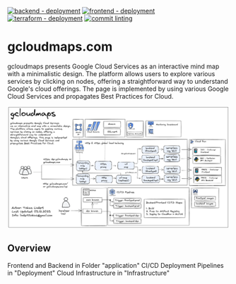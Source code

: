 [![backend - deployment](https://github.com/hunderttausendwatt/gcloudmaps/actions/workflows/backend.yaml/badge.svg)](https://github.com/hunderttausendwatt/gcloudmaps/actions/workflows/backend.yaml)
[![frontend - deployment](https://github.com/hunderttausendwatt/gcloudmaps/actions/workflows/frontend.yaml/badge.svg)](https://github.com/hunderttausendwatt/gcloudmaps/actions/workflows/frontend.yaml)
[![terraform - deployment](https://github.com/hunderttausendwatt/gcloudmaps/actions/workflows/terraform.yaml/badge.svg)](https://github.com/hunderttausendwatt/gcloudmaps/actions/workflows/terraform.yaml)
[![commit linting](https://github.com/hunderttausendwatt/gcloudmaps/actions/workflows/lint.yaml/badge.svg)](https://github.com/hunderttausendwatt/gcloudmaps/actions/workflows/lint.yaml)

# gcloudmaps.com

gcloudmaps presents Google Cloud Services
as an interactive mind map with a minimalistic design. 
The platform allows users to explore various 
services by clicking on nodes, offering a 
straightforward way to understand 
Google's cloud offerings. The page is implemented
by using various Google Cloud Services and 
propagates Best Practices for Cloud.


![Gcloudmaps](docs/architecture/2023-12-03-gcloudmaps.png?raw=true "Gcloudmaps")
## Overview

Frontend and Backend in Folder "application"
CI/CD Deployment Pipelines in "Deployment"
Cloud Infrastructure in "Infrastructure"

